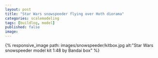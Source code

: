 ```yaml
---
layout: post
title: "Star Wars snowspeeder flying over Hoth diorama"
categories: scalemodeling
tags: [buildlog, model]
published: false
image: 
---
```



{% responsive_image path: images/snowspeeder/kitbox.jpg alt:"Star Wars snowspeeder model kit 1:48 by Bandai box" %}

<!--more--> 
